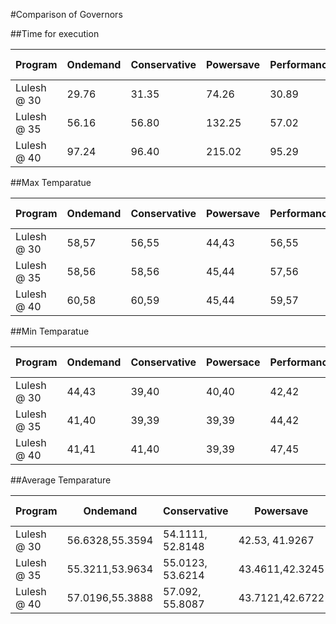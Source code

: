 #Comparison of Governors

##Time for execution

|Program       |Ondemand     |Conservative  | Powersave| Performance| Rounder @ 1 Sec| Rounder @ 2 Sec|
|--------------|-------------|--------------|----------|------------|--------------------------|--------------------------|
|Lulesh @ 30   |29.76		      |31.35         |74.26     |30.89       |43.21                      |41.91                   |
|Lulesh @ 35   |56.16        |56.80         |132.25    |57.02       |79.10                      |82.87                    |
|Lulesh @ 40   |97.24        |96.40         |215.02    |95.29       |136.79                     |128.67                   |

##Max Temparatue 

|Program       |Ondemand     |Conservative  |  Powersave|Performance| Userspace @ 1 Sec |Rounder @ 2 Sec|
|--------------|-------------|--------------|-----------|-----------| ------------------|-------------------------|
|Lulesh @ 30   |58,57		 |56,55         |44,43      |56,55      |55,53                  |56,55                    |
|Lulesh @ 35   |58,56        |58,56         |45,44      |57,56      |56,55              |56,55                    |
|Lulesh @ 40   |60,58        |60,59         |45,44      |59,57      |57,56              |58,56                    |


##Min Temparatue


|Program       |Ondemand     |Conservative  |Powersace|Performance| Userspace @ 1 Sec |Rounder @ 2 Sec|
|--------------|-------------|--------------|---------|-----------|-------------------|-------------------------|
|Lulesh @ 30   |44,43		 |39,40         |40,40    | 42,42     | 41, 41                |41, 39				            |
|Lulesh @ 35   |41,40        |39,39         |39,39    | 44,42     | 39, 39            |40, 39                   |
|Lulesh @ 40   |41,41     	 |41,40         |39,39    | 47,45     | 40, 40            |41 ,40                   |


##Average Temparature


|Program       |Ondemand             |Conservative        |Powersave      |Performance     | Userspace @ 1     |Rounder @ 2 Sec|
|--------------|---------------------|--------------------|---------------|-----------------|--------------|-------------------------|
|Lulesh @ 30   |56.6328,55.3594		 |54.1111,  52.8148   |42.53, 41.9267  |53.5357,52.6786 | 49.6851, 48.2265 |49.224 ,47.9792          |
|Lulesh @ 35   |55.3211,53.9634      |55.0123, 53.6214    |43.4611,42.3245 |55.373, 53.7992 | 49.5796, 48.5285 |50.0446,48.9494          |
|Lulesh @ 40   |57.0196,55.3888      |57.092, 55.8087     |43.7121,42.6722 |56.6381,55.0807 | 50.7937, 49.7937 |51.2176,50.0169          |
